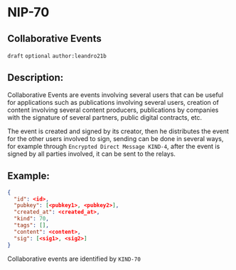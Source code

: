 NIP-70
======

Collaborative Events
--------------------

`draft` `optional` `author:leandro21b`

## Description:

Collaborative Events are events involving several users that can be useful for applications such as publications involving several users, creation of content involving several content producers, publications by companies with the signature of several partners, public digital contracts, etc.

The event is created and signed by its creator, then he distributes the event for the other users involved to sign, sending can be done in several ways, for example through `Encrypted Direct Message KIND-4`, after the event is signed by all parties involved, it can be sent to the relays.

## Example:

```json
{
  "id": <id>,
  "pubkey": [<pubkey1>, <pubkey2>],
  "created_at": <created_at>,
  "kind": 70,
  "tags": [],
  "content": <content>,
  "sig": [<sig1>, <sig2>]
}
```

Collaborative events are identified by `KIND-70`
